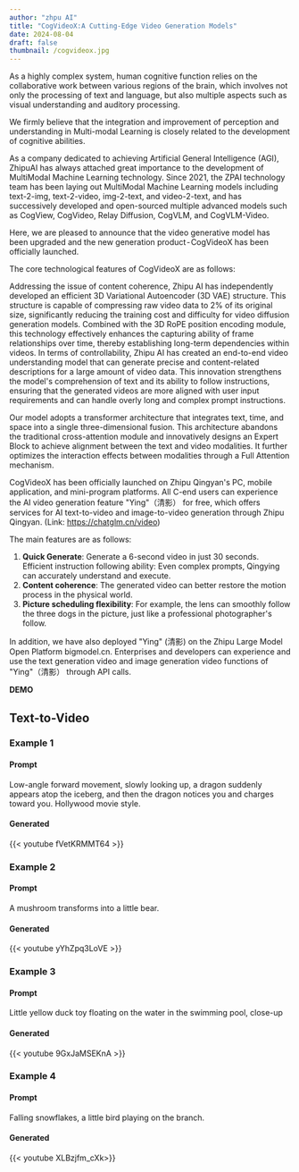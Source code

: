 ```yaml
---
author: "zhpu AI"
title: "CogVideoX:A Cutting-Edge Video Generation Models"
date: 2024-08-04
draft: false
thumbnail: /cogvideox.jpg
---
```


As a highly complex system, human cognitive function relies on the collaborative work between various regions of the brain, which involves not only the processing of text and language, but also multiple aspects such as visual understanding and auditory processing.

We firmly believe that the integration and improvement of perception and understanding in Multi-modal Learning is closely related to the development of cognitive abilities.

As a company dedicated to achieving Artificial General Intelligence (AGI), ZhipuAI has always attached great importance to the development of MultiModal Machine Learning technology. Since 2021, the ZPAI technology team has been laying out MultiModal Machine Learning models including text-2-img, text-2-video, img-2-text, and video-2-text, and has successively developed and open-sourced multiple advanced models 
such as CogView, CogVideo, Relay Diffusion, CogVLM, and CogVLM-Video.

Here, we are pleased to announce that the video generative model has been upgraded and the new generation product - CogVideoX has been officially launched.

The core technological features of CogVideoX are as follows:

Addressing the issue of content coherence, Zhipu AI has independently developed an efficient 3D Variational Autoencoder (3D VAE) structure. This structure is capable of compressing raw video data to 2% of its original size, significantly reducing the training cost and difficulty for video diffusion generation models. Combined with the 3D RoPE position encoding module, this technology effectively enhances the capturing ability of frame relationships over time, thereby establishing long-term dependencies within videos.
In terms of controllability, Zhipu AI has created an end-to-end video understanding model that can generate precise and content-related descriptions for a large amount of video data. This innovation strengthens the model's comprehension of text and its ability to follow instructions, ensuring that the generated videos are more aligned with user input requirements and can handle overly long and complex prompt instructions.

Our model adopts a transformer architecture that integrates text, time, and space into a single three-dimensional fusion. This architecture abandons the traditional cross-attention module and innovatively designs an Expert Block to achieve alignment between the text and video modalities. It further optimizes the interaction effects between modalities through a Full Attention mechanism.

CogVideoX has been officially launched on Zhipu Qingyan's PC, mobile application, and mini-program platforms. All C-end users can experience the AI video generation feature "Ying"（清影） for free, which offers services for AI text-to-video and image-to-video generation through Zhipu Qingyan. (Link: https://chatglm.cn/video)

The main features are as follows:

1. **Quick Generate**: Generate a 6-second video in just 30 seconds. Efficient instruction following ability: Even complex prompts, Qingying can accurately understand and execute.
2. **Content coherence**: The generated video can better restore the motion process in the physical world.
3. **Picture scheduling flexibility**: For example, the lens can smoothly follow the three dogs in the picture, just like a professional photographer's follow.

In addition, we have also deployed "Ying" (清影) on the Zhipu Large Model Open Platform bigmodel.cn. Enterprises and developers can experience and use the text generation video and image generation video functions of "Ying"（清影） through API calls.

**DEMO**

## Text-to-Video

### Example 1

#### Prompt

Low-angle forward movement, slowly looking up, a dragon suddenly appears atop the iceberg, and then the dragon notices you and charges toward you. Hollywood movie style.

#### Generated

{{< youtube fVetKRMMT64 >}}


### Example 2

#### Prompt

A mushroom transforms into a little bear.

#### Generated

{{< youtube yYhZpq3LoVE >}}

### Example 3

#### Prompt

Little yellow duck toy floating on the water in the swimming pool, close-up

#### Generated

{{< youtube 9GxJaMSEKnA >}}


### Example 4

#### Prompt

Falling snowflakes, a little bird playing on the branch.

#### Generated

{{< youtube XLBzjfm_cXk>}}

